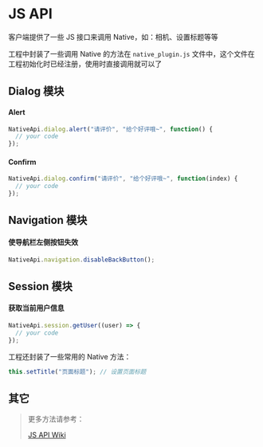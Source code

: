 # JS API

客户端提供了一些 JS 接口来调用 Native，如：相机、设置标题等等

工程中封装了一些调用 Native 的方法在 `native_plugin.js` 文件中，这个文件在工程初始化时已经注册，使用时直接调用就可以了

## Dialog 模块

#### Alert

```js
NativeApi.dialog.alert("请评价", "给个好评哦~", function() {
  // your code
});
```

#### Confirm

```js
NativeApi.dialog.confirm("请评价", "给个好评哦~", function(index) {
  // your code
});
```

## Navigation 模块

#### 使导航栏左侧按钮失效

```js
NativeApi.navigation.disableBackButton();
```

## Session 模块

#### 获取当前用户信息

```js
NativeApi.session.getUser((user) => {
  // your code
});
```

工程还封装了一些常用的 Native 方法：

```js
this.setTitle("页面标题"); // 设置页面标题
```

## 其它
> 更多方法请参考：
>
> [JS API Wiki](https://www.minxing365.com/docs/html5/jsapi/base.html)
